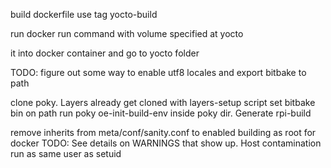 build dockerfile use tag yocto-build

run docker run command with volume specified at yocto

it into docker container and go to yocto folder

TODO: figure out some way to enable utf8 locales and export bitbake to path

clone poky. Layers already get cloned with layers-setup script
set bitbake bin on path
run poky oe-init-build-env inside poky dir. Generate rpi-build

remove inherits from meta/conf/sanity.conf to enabled building as root for docker
TODO: See details on WARNINGS that show up. Host contamination run as same user as setuid

